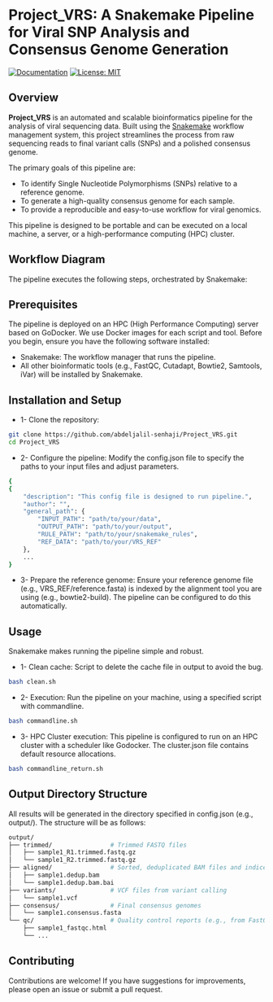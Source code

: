# Project_VRS: A Snakemake Pipeline for Viral SNP Analysis and Consensus Genome Generation
[![Documentation](https://img.shields.io/badge/Documentation-github-brightgreen.svg?style=for-the-badge)](https://github.com/abdeljalil-senhaji/Project_VRS)
[![License: MIT](https://img.shields.io/badge/License-MIT-yellow.svg)](https://opensource.org/licenses/MIT)

## Overview

**Project_VRS** is an automated and scalable bioinformatics pipeline for the analysis of viral sequencing data. Built using the [Snakemake](https://snakemake.readthedocs.io/) workflow management system, this project streamlines the process from raw sequencing reads to final variant calls (SNPs) and a polished consensus genome.

The primary goals of this pipeline are:
- To identify Single Nucleotide Polymorphisms (SNPs) relative to a reference genome.
- To generate a high-quality consensus genome for each sample.
- To provide a reproducible and easy-to-use workflow for viral genomics.

This pipeline is designed to be portable and can be executed on a local machine, a server, or a high-performance computing (HPC) cluster.

## Workflow Diagram

The pipeline executes the following steps, orchestrated by Snakemake:

## Prerequisites

The pipeline is deployed on an HPC (High Performance Computing) server based on GoDocker. We use Docker images for each script and tool.
Before you begin, ensure you have the following software installed:

- Snakemake: The workflow manager that runs the pipeline.
- All other bioinformatic tools (e.g., FastQC, Cutadapt, Bowtie2, Samtools, iVar) will be installed by Snakemake.

## Installation and Setup
* 1- Clone the repository: 
```bash
git clone https://github.com/abdeljalil-senhaji/Project_VRS.git
cd Project_VRS
```
* 2- Configure the pipeline:
Modify the config.json file to specify the paths to your input files and adjust parameters.
```bash
{
{
    "description": "This config file is designed to run pipeline.",
    "author": "",
    "general_path": {
        "INPUT_PATH": "path/to/your/data",
        "OUTPUT_PATH": "path/to/your/output",
        "RULE_PATH": "path/to/your/snakemake_rules",
        "REF_DATA": "path/to/your/VRS_REF"
    },
    ... 
}
```

* 3- Prepare the reference genome:
Ensure your reference genome file (e.g., VRS_REF/reference.fasta) is indexed by the alignment tool you are using (e.g., bowtie2-build). The pipeline can be configured to do this automatically.

## Usage

Snakemake makes running the pipeline simple and robust.

* 1- Clean cache:
Script to delete the cache file in output to avoid the bug.
```bash
bash clean.sh
```
* 2- Execution:
Run the pipeline on your machine, using a specified script with commandline.
```bash
bash commandline.sh
```
* 3- HPC Cluster execution:
This pipeline is configured to run on an HPC cluster with a scheduler like Godocker. The cluster.json file contains default resource allocations.
```bash
bash commandline_return.sh
```

## Output Directory Structure
All results will be generated in the directory specified in config.json (e.g., output/). The structure will be as follows:


```bash
output/
├── trimmed/                # Trimmed FASTQ files
│   ├── sample1_R1.trimmed.fastq.gz
│   └── sample1_R2.trimmed.fastq.gz
├── aligned/                # Sorted, deduplicated BAM files and indices
│   ├── sample1.dedup.bam
│   └── sample1.dedup.bam.bai
├── variants/               # VCF files from variant calling
│   └── sample1.vcf
├── consensus/              # Final consensus genomes
│   └── sample1.consensus.fasta
└── qc/                     # Quality control reports (e.g., from FastQC)
    ├── sample1_fastqc.html
    └── ...
```

## Contributing
Contributions are welcome! If you have suggestions for improvements, please open an issue or submit a pull request.